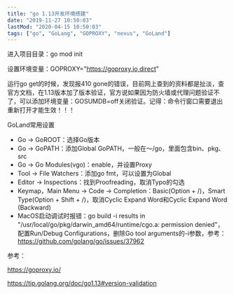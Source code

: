 ```yaml
---
title: "go 1.13开发环境搭建"
date: "2019-11-27 10:50:03"
lastMod: "2020-04-15 10:50:03"
tags: ["go", "GoLang", "GOPROXY", "nexus", "GoLand"]
---
```



进入项目目录：go mod init <project name>

设置环境变量：GOPROXY="https://goproxy.io,direct"

运行go get的时候，发现报410 gone的错误，目前网上查到的资料都是扯淡，查官方文档，在1.13版本加了版本验证，官方说如果因为防火墙或代理问题验证不了，可以添加环境变量：GOSUMDB=off关闭验证。记得：命令行窗口需要退出重新打开才能生效！！！

GoLand常用设置

- Go -> GoROOT：选择Go版本
- Go -> GoPATH：添加Global GoPATH，一般在～/go，里面包含bin、pkg、src
- Go -> Go Modules(vgo)：enable，并设置Proxy
- Tool -> File Watchers：添加go fmt，可以设置为Global
- Editor -> Inspections：找到Proofreading，取消Typo的勾选
- Keymap，Main Menu -> Code -> Completion：Basic(Option + /)，Smart Type(Option + Shift + /)，取消Cyclic Expand Word和Cyclic Expand Word (Backward)
- MacOS启动调试时报错：go build -i results in "/usr/local/go/pkg/darwin_amd64/runtime/cgo.a: permission denied"，配置Run/Debug Configurations，删除Go tool arguments的-i参数，参考：https://github.com/golang/go/issues/37962



参考：

 https://goproxy.io/ 

 https://tip.golang.org/doc/go1.13#version-validation 